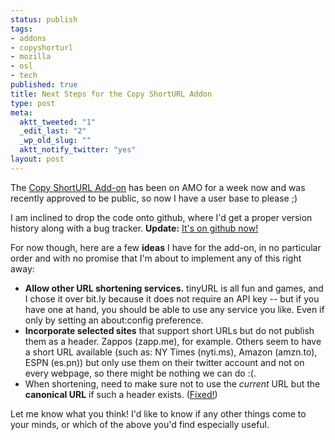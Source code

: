 ```yaml
--- 
status: publish
tags: 
- addons
- copyshorturl
- mozilla
- osl
- tech
published: true
title: Next Steps for the Copy ShortURL Addon
type: post
meta: 
  aktt_tweeted: "1"
  _edit_last: "2"
  _wp_old_slug: ""
  aktt_notify_twitter: "yes"
layout: post
---
```

The <a href="https://addons.mozilla.org/en-US/firefox/addon/197224/">Copy ShortURL Add-on</a> has been on AMO for a week now and was recently approved to be public, so now I have a user base to please ;)

I am inclined to drop the code onto github, where I'd get a proper version history along with a bug tracker. <strong>Update:</strong> <a href="http://github.com/fwenzel/copy-shorturl/">It's on github now!</a>

For now though, here are a few <strong>ideas</strong> I have for the add-on, in no particular order and with no promise that I'm about to implement any of this right away:

<ul>
	<li><strong>Allow other URL shortening services.</strong> tinyURL is all fun and games, and I chose it over bit.ly because it does not require an API key -- but if you have one at hand, you should be able to use any service you like. Even if only by setting an about:config preference.</li>
	<li><strong>Incorporate selected sites</strong> that support short URLs but do not publish them as a header. Zappos (zapp.me), for example. Others seem to have a short URL available (such as: NY Times (nyti.ms), Amazon (amzn.to),  ESPN (es.pn)) but only use them on their twitter account and not on every webpage, so there might be nothing we can do :(.</li>
	<li>When shortening, need to make sure not to use the <em>current</em> URL but the <strong>canonical URL</strong> if such a header exists. (<a href="http://github.com/fwenzel/copy-shorturl/issues/issue/3">Fixed!</a>)</li>
</ul>

Let me know what you think! I'd like to know if any other things come to your minds, or which of the above you'd find especially useful.
